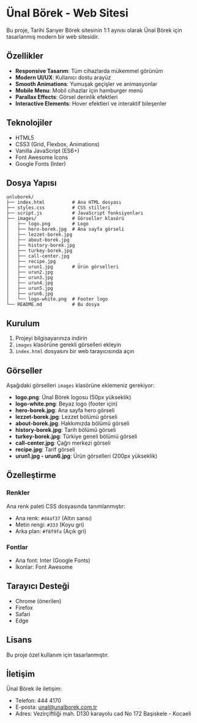 # Ünal Börek - Web Sitesi

Bu proje, Tarihi Sarıyer Börek sitesinin 1:1 aynısı olarak Ünal Börek için tasarlanmış modern bir web sitesidir.

## Özellikler

- **Responsive Tasarım**: Tüm cihazlarda mükemmel görünüm
- **Modern UI/UX**: Kullanıcı dostu arayüz
- **Smooth Animations**: Yumuşak geçişler ve animasyonlar
- **Mobile Menu**: Mobil cihazlar için hamburger menü
- **Parallax Effects**: Görsel derinlik efektleri
- **Interactive Elements**: Hover efektleri ve interaktif bileşenler

## Teknolojiler

- HTML5
- CSS3 (Grid, Flexbox, Animations)
- Vanilla JavaScript (ES6+)
- Font Awesome Icons
- Google Fonts (Inter)

## Dosya Yapısı

```
unluborek/
├── index.html          # Ana HTML dosyası
├── styles.css          # CSS stilleri
├── script.js           # JavaScript fonksiyonları
├── images/             # Görseller klasörü
│   ├── logo.png        # Logo
│   ├── hero-borek.jpg  # Ana sayfa görseli
│   ├── lezzet-borek.jpg
│   ├── about-borek.jpg
│   ├── history-borek.jpg
│   ├── turkey-borek.jpg
│   ├── call-center.jpg
│   ├── recipe.jpg
│   ├── urun1.jpg       # Ürün görselleri
│   ├── urun2.jpg
│   ├── urun3.jpg
│   ├── urun4.jpg
│   ├── urun5.jpg
│   ├── urun6.jpg
│   └── logo-white.png  # Footer logo
└── README.md           # Bu dosya
```

## Kurulum

1. Projeyi bilgisayarınıza indirin
2. `images` klasörüne gerekli görselleri ekleyin
3. `index.html` dosyasını bir web tarayıcısında açın

## Görseller

Aşağıdaki görselleri `images` klasörüne eklemeniz gerekiyor:

- **logo.png**: Ünal Börek logosu (50px yükseklik)
- **logo-white.png**: Beyaz logo (footer için)
- **hero-borek.jpg**: Ana sayfa hero görseli
- **lezzet-borek.jpg**: Lezzet bölümü görseli
- **about-borek.jpg**: Hakkımızda bölümü görseli
- **history-borek.jpg**: Tarih bölümü görseli
- **turkey-borek.jpg**: Türkiye geneli bölümü görseli
- **call-center.jpg**: Çağrı merkezi görseli
- **recipe.jpg**: Tarif görseli
- **urun1.jpg - urun6.jpg**: Ürün görselleri (200px yükseklik)

## Özelleştirme

### Renkler

Ana renk paleti CSS dosyasında tanımlanmıştır:

- Ana renk: `#d4af37` (Altın sarısı)
- Metin rengi: `#333` (Koyu gri)
- Arka plan: `#f8f9fa` (Açık gri)

### Fontlar

- Ana font: Inter (Google Fonts)
- İkonlar: Font Awesome

## Tarayıcı Desteği

- Chrome (önerilen)
- Firefox
- Safari
- Edge

## Lisans

Bu proje özel kullanım için tasarlanmıştır.

## İletişim

Ünal Börek ile iletişim:

- Telefon: 444 4170
- E-posta: unal@unalborek.com.tr
- Adres: Vezirçiftliği mah. D130 karayolu cad No 172 Başiskele - Kocaeli
